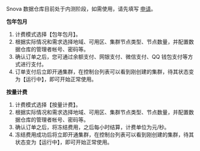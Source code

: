 
Snova 数据仓库目前处于内测阶段，如需使用，请先填写 [申请](https://cloud.tencent.com/act/apply/snova)。

**包年包月**
1. 计费模式选择【包年包月】。
2. 根据实际情况和需求选择地域、可用区、集群节点类型、节点数量，并配置数据仓库的管理者帐号、密码等。
3. 确认订单之后，您可通过余额支付、网银支付、微信支付、QQ 钱包支付等方式进行支付。
4. 订单支付后立即开通集群，在控制台列表可以看到刚创建的集群，待其状态变为【运行中】，即可开始正常使用。

**按量计费**
1. 计费模式选择【按量计费】。
2. 根据实际情况和需求选择地域、可用区、集群节点类型、节点数量，并配置数据仓库的管理者帐号、密码等。
3. 确认订单之后，将冻结费用，之后每小时结算，计费单位为元/秒。
4. 冻结费用成功后将立即开通集群，在控制台列表可以看到刚创建的集群，待其状态变为【运行中】，即可开始正常使用。

